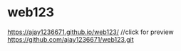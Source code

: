 # web123

https://ajay1236671.github.io/web123/  //click for preview
https://github.com/ajay1236671/web123.git
